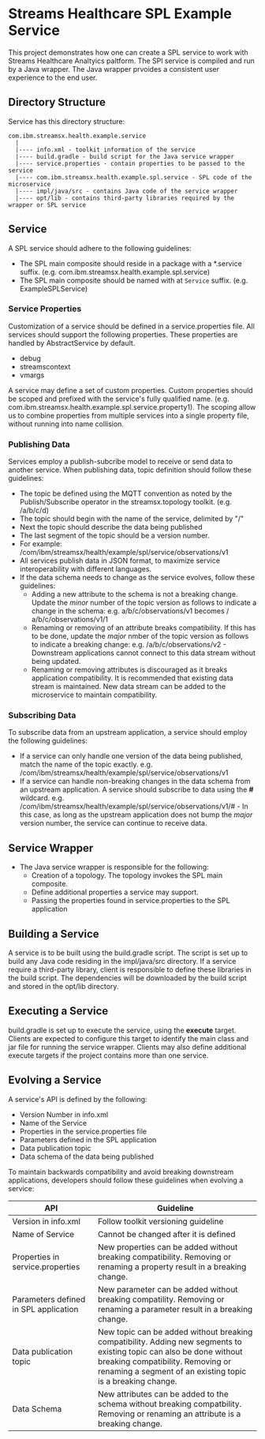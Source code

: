 # Streams Healthcare SPL Example Service

This project demonstrates how one can create a SPL service to work with Streams Healthcare Analtyics paltform.  The SPl service is compiled and run by a Java wrapper.  The Java wrapper prvoides a consistent user experience to the end user.

## Directory Structure

Service has this directory structure:

```
com.ibm.streamsx.health.example.service
  |
  |---- info.xml - toolkit information of the service
  |---- build.gradle - build script for the Java service wrapper
  |---- service.properties - contain properties to be passed to the service
  |---- com.ibm.streamsx.health.example.spl.service - SPL code of the microservice
  |---- impl/java/src - contains Java code of the service wrapper
  |---- opt/lib - contains third-party libraries required by the wrapper or SPL service
```

## Service

A SPL service should adhere to the following guidelines:

* The SPL main composite should reside in a package with a *.service suffix. (e.g. com.ibm.streamsx.health.example.spl.service)
* The SPL main composite should be named with at `Service` suffix. (e.g. ExampleSPLService)

### Service Properties

Customization of a service should be defined in a service.properties file.  All services should support the following properties.  These properties are handled by AbstractService by default.

* debug
* streamscontext
* vmargs

A service may define a set of custom properties.  Custom properties should be scoped and prefixed with the service's fully qualified name.  (e.g.  com.ibm.streamsx.health.example.spl.service.property1).   The scoping allow us to combine properties from multiple services into a single property file, without running into name collision.    

### Publishing Data

Services employ a publish-subcribe model to receive or send data to another service.  When publishing data, topic definition should follow these guidelines:

* The topic be defined using the MQTT convention as noted by the Publish/Subscribe operator in the streamsx.topology toolkit. (e.g. /a/b/c/d)
* The topic should begin with the name of the service, delimited by "/"
* Next the topic should describe the data being published  
* The last segment of the topic should be a version number.  
* For example: /com/ibm/streamsx/health/example/spl/service/observations/v1
* All services publish data in JSON format, to maximize service interoperability with different languages.  
* If the data schema needs to change as the service evolves, follow these guidelines:
    * Adding a new attribute to the schema is not a breaking change.  Update the *minor* number of the topic version as follows to indicate a change in the schema:  e.g. a/b/c/observations/v1 becomes / a/b/c/observations/v1/1
    * Renaming or removing of an attribute breaks compatibility.  If this has to be done, update the *major* nmber of the topic version as follows to indicate a breaking change:  e.g. /a/b/c/observations/v2 - Downstream applications cannot connect to this data stream without being updated.  
    * Renaming or removing attributes is discouraged as it breaks application compatibility.  It is recommended that existing data stream is maintained.  New data stream can be added to the microservice to maintain compatibility.
 
### Subscribing Data

To subscribe data from an upstream application, a service should employ the following guidelines:

* If a service can only handle one version of the data being published, match the name of the topic exactly.  e.g. /com/ibm/streamsx/health/example/spl/service/observations/v1
* If a service can handle non-breaking changes in the data schema from an upstream application.  A service should subscribe to data using the **#** wildcard.  e.g. /com/ibm/streamsx/health/example/spl/service/observations/v1/# - In this case, as long as the upstream application does not bump the *major* version number, the service can continue to receive data.
    
## Service Wrapper   

* The Java service wrapper is responsible for the following:
    * Creation of a topology.  The topology invokes the SPL main composite.
    * Define additional properties a service may support.
    * Passing the properties found in service.properties to the SPL application
        
## Building a Service

A service is to be built using the build.gradle script.  The script is set up to build any Java code residing in the impl/java/src directory.
If a service require a third-party library, client is responsible to define these libraries in the build script.  The dependencies will be downloaded
by the build script and  stored in the opt/lib directory.  

## Executing a Service

build.gradle is set up to execute the service, using the **execute** target.  
Clients are expected to configure this target to identify the main class and jar file for running the service wrapper.
Clients may also define additional execute targets if the project contains more than one service.

## Evolving a Service

A service's API is defined by the following:

* Version Number in info.xml
* Name of the Service
* Properties in the service.properties file
* Parameters defined in the SPL application
* Data publication topic
* Data schema of the data being published

To maintain backwards compatibility and avoid breaking downstream applications, developers should follow these guidelines when evolving a service:

|API     |Guideline |
|--------|----------|
|Version in info.xml | Follow toolkit versioning guideline |
|Name of Service | Cannot be changed after it is defined |
|Properties in service.properties | New properties can be added without breaking compatibility.  Removing or renaming a property result in a breaking change. |
|Parameters defined in SPL application | New parameter can be added without breaking compatility.  Removing or renaming a parameter result in a breaking change.|
|Data publication topic | New topic can be added without breaking compatibility.  Adding new segments to existing topic can also be done without breaking compatibility.  Removing or renaming a segment of an existing topic is a breaking change.|
|Data Schema | New attributes can be added to the schema without breaking compatbility.  Removing or renaming an attribute is a breaking change.|
